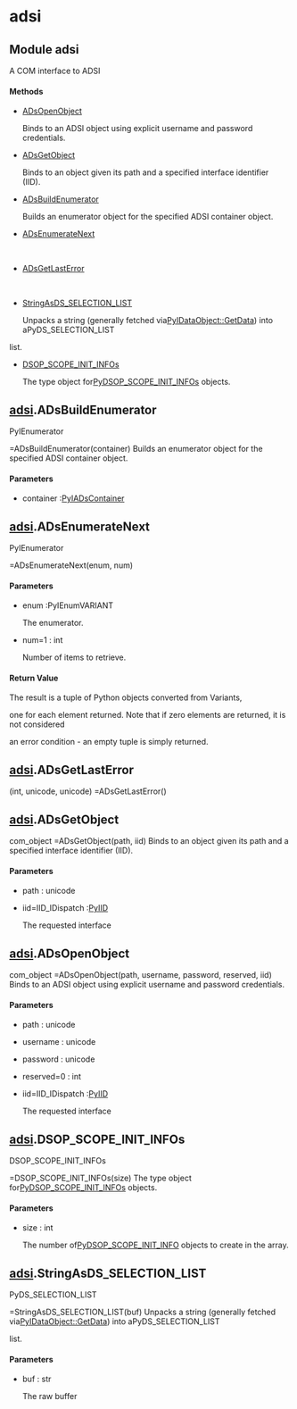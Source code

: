 # adsi

## Module adsi



A COM interface to ADSI

#### Methods


  - [ADsOpenObject](adsi.md#adsiadsopenobject)

    Binds to an ADSI object using explicit username and password credentials\.&nbsp;

  - [ADsGetObject](adsi.md#adsiadsgetobject)

    Binds to an object given its path and a specified interface identifier \(IID\)\.&nbsp;

  - [ADsBuildEnumerator](adsi.md#adsiadsbuildenumerator)

    Builds an enumerator object for the specified ADSI container object\.&nbsp;

  - [ADsEnumerateNext](adsi.md#adsiadsenumeratenext)

    &nbsp;

  - [ADsGetLastError](adsi.md#adsiadsgetlasterror)

    &nbsp;

  - [StringAsDS\_SELECTION\_LIST](adsi.md#adsistringasds_selection_list)

    Unpacks a string \(generally fetched via[PyIDataObject::GetData](PyIDataObject.md#pyidataobjectgetdata)\) into aPyDS\_SELECTION\_LIST

 list\.&nbsp;

  - [DSOP\_SCOPE\_INIT\_INFOs](adsi.md#adsidsop_scope_init_infos)

    The type object for[PyDSOP\_SCOPE\_INIT\_INFOs](PyDSOP.md#pydsopscope_init_infos) objects\.&nbsp;

## [adsi](#adsi)\.ADsBuildEnumerator

PyIEnumerator

 =ADsBuildEnumerator\(container\)
Builds an enumerator object for the specified ADSI container object\.

#### Parameters


  - container :[PyIADsContainer](#pyiadscontainer)

    

## [adsi](#adsi)\.ADsEnumerateNext

PyIEnumerator

 =ADsEnumerateNext\(enum, num\)


#### Parameters


  - enum :PyIEnumVARIANT

    The enumerator\.

  - num=1 : int

    Number of items to retrieve\.

#### Return Value
The result is a tuple of Python objects converted from Variants, 

one for each element returned\.  Note that if zero elements are returned, it is not considered 

an error condition - an empty tuple is simply returned\.

## [adsi](#adsi)\.ADsGetLastError



\(int, unicode, unicode\) =ADsGetLastError\(\)


## [adsi](#adsi)\.ADsGetObject



com\_object =ADsGetObject\(path, iid\)
Binds to an object given its path and a specified interface identifier \(IID\)\.

#### Parameters


  - path : unicode

    

  - iid=IID\_IDispatch :[PyIID](#pyiid)

    The requested interface

## [adsi](#adsi)\.ADsOpenObject



com\_object =ADsOpenObject\(path, username, password, reserved, iid\)
Binds to an ADSI object using explicit username and password credentials\.

#### Parameters


  - path : unicode

    

  - username : unicode

    

  - password : unicode

    

  - reserved=0 : int

    

  - iid=IID\_IDispatch :[PyIID](#pyiid)

    The requested interface

## [adsi](#adsi)\.DSOP\_SCOPE\_INIT\_INFOs

DSOP\_SCOPE\_INIT\_INFOs

 =DSOP\_SCOPE\_INIT\_INFOs\(size\)
The type object for[PyDSOP\_SCOPE\_INIT\_INFOs](PyDSOP.md#pydsopscope_init_infos) objects\.

#### Parameters


  - size : int

    The number of[PyDSOP\_SCOPE\_INIT\_INFO](PyDSOP.md#pydsopscope_init_info) objects to create in the array\.

## [adsi](#adsi)\.StringAsDS\_SELECTION\_LIST

PyDS\_SELECTION\_LIST

 =StringAsDS\_SELECTION\_LIST\(buf\)
Unpacks a string \(generally fetched via[PyIDataObject::GetData](PyIDataObject.md#pyidataobjectgetdata)\) into aPyDS\_SELECTION\_LIST

 list\.

#### Parameters


  - buf : str

    The raw buffer